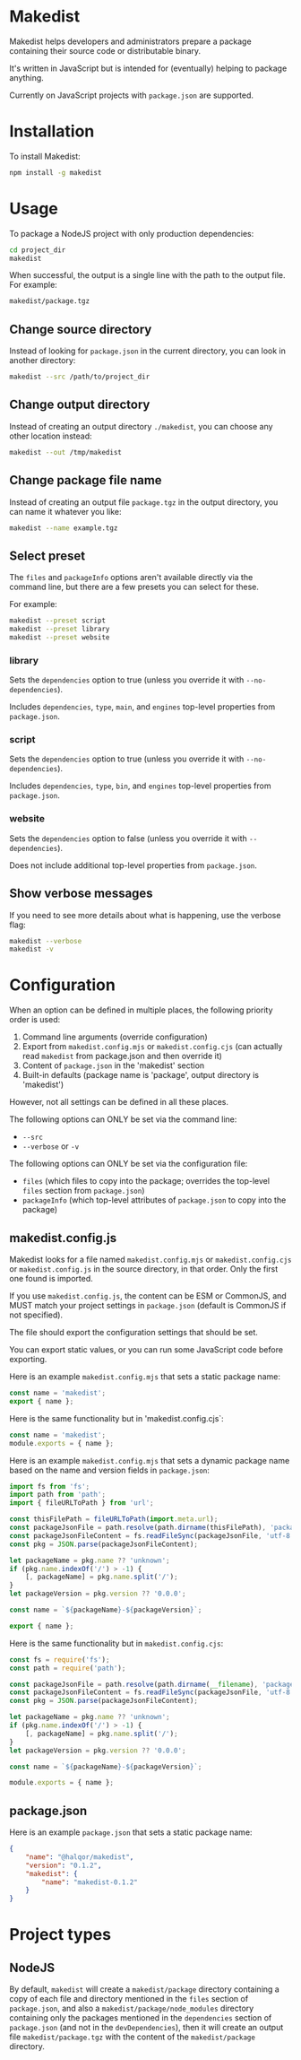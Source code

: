 Makedist
========

Makedist helps developers and administrators prepare a package containing their
source code or distributable binary.

It's written in JavaScript but is intended for (eventually) helping to package anything.

Currently on JavaScript projects with `package.json` are supported.

# Installation

To install Makedist:

```sh
npm install -g makedist
```

# Usage

To package a NodeJS project with only production dependencies:

```sh
cd project_dir
makedist
```

When successful, the output is a single line with the path to the
output file. For example:

```sh
makedist/package.tgz
```

## Change source directory

Instead of looking for `package.json` in the current directory, you
can look in another directory:

```sh
makedist --src /path/to/project_dir
```

## Change output directory

Instead of creating an output directory `./makedist`, you can
choose any other location instead:

```sh
makedist --out /tmp/makedist
```

## Change package file name

Instead of creating an output file `package.tgz` in the output directory,
you can name it whatever you like:

```sh
makedist --name example.tgz
```

## Select preset

The `files` and `packageInfo` options aren't available directly via the command
line, but there are a few presets you can select for these.

For example:

```sh
makedist --preset script
makedist --preset library
makedist --preset website
```

### library

Sets the `dependencies` option to true (unless you override it with `--no-dependencies`).

Includes `dependencies`, `type`, `main`, and `engines` top-level properties from `package.json`.

### script

Sets the `dependencies` option to true (unless you override it with `--no-dependencies`).

Includes `dependencies`, `type`, `bin`, and `engines` top-level properties from `package.json`.

### website

Sets the `dependencies` option to false (unless you override it with `--dependencies`).

Does not include additional top-level properties from `package.json`.

## Show verbose messages

If you need to see more details about what is happening, use the
verbose flag:

```sh
makedist --verbose
makedist -v
```

# Configuration

When an option can be defined in multiple places, the following priority order is used:

1. Command line arguments (override configuration)
2. Export from `makedist.config.mjs` or `makedist.config.cjs` (can actually read `makedist` from package.json and then override it)
3. Content of `package.json` in the 'makedist' section
4. Built-in defaults (package name is 'package', output directory is 'makedist')

However, not all settings can be defined in all these places.

The following options can ONLY be set via the command line:

* `--src`
* `--verbose` or `-v`

The following options can ONLY be set via the configuration file:

* `files` (which files to copy into the package; overrides the top-level `files` section from `package.json`)
* `packageInfo` (which top-level attributes of `package.json` to copy into the package)

## makedist.config.js

Makedist looks for a file named `makedist.config.mjs` or `makedist.config.cjs`
or `makedist.config.js` in the source directory, in that order.
Only the first one found is imported.

If you use `makedist.config.js`, the content can be ESM or CommonJS, and MUST
match your project settings in `package.json` (default is CommonJS if not specified).

The file should export the configuration settings that should be set.

You can export static values, or you can run some JavaScript code before exporting.

Here is an example `makedist.config.mjs` that sets a static package name:

```js
const name = 'makedist';
export { name };
```

Here is the same functionality but in 'makedist.config.cjs`:

```js
const name = 'makedist';
module.exports = { name };
```

Here is an example `makedist.config.mjs` that sets a dynamic package name based on
the name and version fields in `package.json`:

```js
import fs from 'fs';
import path from 'path';
import { fileURLToPath } from 'url';

const thisFilePath = fileURLToPath(import.meta.url);
const packageJsonFile = path.resolve(path.dirname(thisFilePath), 'package.json');
const packageJsonFileContent = fs.readFileSync(packageJsonFile, 'utf-8');
const pkg = JSON.parse(packageJsonFileContent);

let packageName = pkg.name ?? 'unknown';
if (pkg.name.indexOf('/') > -1) {
    [, packageName] = pkg.name.split('/');
}
let packageVersion = pkg.version ?? '0.0.0';

const name = `${packageName}-${packageVersion}`;

export { name };
```

Here is the same functionality but in `makedist.config.cjs`:

```js
const fs = require('fs');
const path = require('path');

const packageJsonFile = path.resolve(path.dirname(__filename), 'package.json');
const packageJsonFileContent = fs.readFileSync(packageJsonFile, 'utf-8');
const pkg = JSON.parse(packageJsonFileContent);

let packageName = pkg.name ?? 'unknown';
if (pkg.name.indexOf('/') > -1) {
    [, packageName] = pkg.name.split('/');
}
let packageVersion = pkg.version ?? '0.0.0';

const name = `${packageName}-${packageVersion}`;

module.exports = { name };
```

## package.json

Here is an example `package.json` that sets a static package name:

```json
{
    "name": "@halqor/makedist",
    "version": "0.1.2",
    "makedist": {
        "name": "makedist-0.1.2"
    }
}
```

# Project types

## NodeJS

By default, `makedist` will create a `makedist/package` directory containing a
copy of each file and directory mentioned in the `files` section of
`package.json`, and also a `makedist/package/node_modules` directory containing
only the packages mentioned in the `dependencies` section of
`package.json` (and not in the `devDependencies`), then it will
create an output file `makedist/package.tgz` with the content of the `makedist/package` directory.
